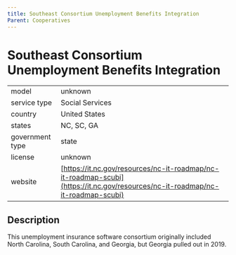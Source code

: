 ```yaml
---
title: Southeast Consortium Unemployment Benefits Integration
Parent: Cooperatives
---
```


# Southeast Consortium Unemployment Benefits Integration

|                   |                                          |
|:------------------|:-----------------------------------------|
| model             | unknown
| service type      | Social Services
| country           | United States
| states            | NC, SC, GA
| government type   | state
| license           | unknown
| website           | [https://it.nc.gov/resources/nc-it-roadmap/nc-it-roadmap-scubi](https://it.nc.gov/resources/nc-it-roadmap/nc-it-roadmap-scubi)


## Description
This unemployment insurance software consortium originally included North Carolina, South Carolina, and Georgia, but Georgia pulled out in 2019.
